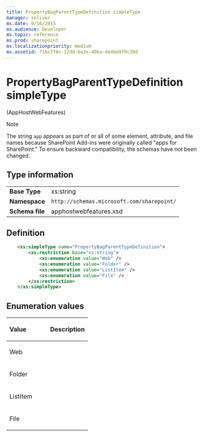 ```yaml
---
title: PropertyBagParentTypeDefinition simpleType
manager: soliver
ms.date: 9/16/2015
ms.audience: Developer
ms.topic: reference
ms.prod: sharepoint
ms.localizationpriority: medium
ms.assetid: 71bc7f6c-12dd-ba2e-40ba-de4be9f9c39d
---
```


# PropertyBagParentTypeDefinition simpleType 

(AppHostWebFeatures)

> [!NOTE] 
> The string `app` appears as part of or all of some element, attribute, and file names because SharePoint Add-ins were originally called "apps for SharePoint." To ensure backward compatibility, the schemas have not been changed.

## Type information


|   |   |
|---|---|
| **Base Type**  | xs:string |
| **Namespace**  | `http://schemas.microsoft.com/sharepoint/` |
| **Schema file**  | apphostwebfeatures.xsd |

## Definition

```XML
    <xs:simpleType name="PropertyBagParentTypeDefinition">
        <xs:restriction base="xs:string">
            <xs:enumeration value="Web" />
            <xs:enumeration value="Folder" />
            <xs:enumeration value="ListItem" />
            <xs:enumeration value="File" />
        </xs:restriction>
    </xs:simpleType>
```

## Enumeration values

<table>
<colgroup>
<col width="50%" />
<col width="50%" />
</colgroup>
<thead>
<tr class="header">
<th align="left"><p>Value</p></th>
<th align="left"><p>Description</p></th>
</tr>
</thead>
<tbody>
<tr class="odd">
<td align="left"><p>Web</p></td>
<td align="left"><p></p></td>
</tr>
<tr class="even">
<td align="left"><p>Folder</p></td>
<td align="left"><p></p></td>
</tr>
<tr class="odd">
<td align="left"><p>ListItem</p></td>
<td align="left"><p></p></td>
</tr>
<tr class="even">
<td align="left"><p>File</p></td>
<td align="left"><p></p></td>
</tr>
</tbody>
</table>

<br/>

<br/>








